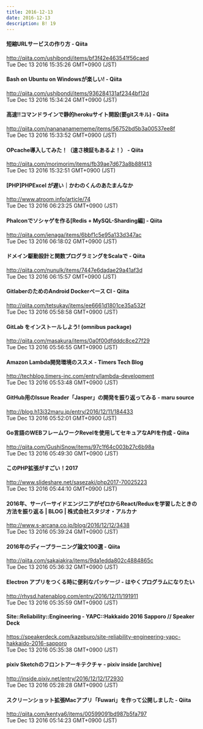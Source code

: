 ```yaml
---
title: 2016-12-13
date: 2016-12-13
description: B! 19
---
```


#### 短縮URLサービスの作り方 - Qiita
http://qiita.com/ushibondi/items/bf3f42e463541f56caed<br>
Tue Dec 13 2016 15:35:26 GMT+0900 (JST)<br>


#### Bash on Ubuntu on Windowsが楽しい! - Qiita
http://qiita.com/ushibondi/items/936284131af2344bf12d<br>
Tue Dec 13 2016 15:34:24 GMT+0900 (JST)<br>


#### 高速!!コマンドラインで静的herokuサイト開設(要gitスキル) - Qiita
http://qiita.com/nanananamememe/items/56752bd5b3a00537ee8f<br>
Tue Dec 13 2016 15:33:52 GMT+0900 (JST)<br>


#### OPcache導入してみた！（速さ検証もあるよ！） - Qiita
http://qiita.com/morimorim/items/fb39ae7d673a8b88f413<br>
Tue Dec 13 2016 15:32:51 GMT+0900 (JST)<br>


#### [PHP]PHPExcel が遅い｜かわのくんのあたまんなか
http://www.atroom.info/article/74<br>
Tue Dec 13 2016 06:23:25 GMT+0900 (JST)<br>


#### Phalconでソシャゲを作る[Redis + MySQL-Sharding編] - Qiita
http://qiita.com/ienaga/items/6bbf1c5e95a133d347ac<br>
Tue Dec 13 2016 06:18:02 GMT+0900 (JST)<br>


#### ドメイン駆動設計と関数プログラミングをScalaで - Qiita
http://qiita.com/nunulk/items/7447e6dadae29a41af3d<br>
Tue Dec 13 2016 06:15:57 GMT+0900 (JST)<br>


#### GitlaberのためのAndroid Dockerベース CI - Qiita
http://qiita.com/tetsukay/items/ee6661d1801ce35a532f<br>
Tue Dec 13 2016 05:58:58 GMT+0900 (JST)<br>


#### GitLab をインストールしよう! (omnibus package)
http://qiita.com/masakura/items/0a0f00dfdddc8ce27f29<br>
Tue Dec 13 2016 05:56:55 GMT+0900 (JST)<br>


#### Amazon Lambda開発環境のススメ - Timers Tech Blog
http://techblog.timers-inc.com/entry/lambda-development<br>
Tue Dec 13 2016 05:53:48 GMT+0900 (JST)<br>


#### GitHub用のIssue Reader「Jasper」の開発を振り返ってみる - maru source
http://blog.h13i32maru.jp/entry/2016/12/11/184433<br>
Tue Dec 13 2016 05:52:01 GMT+0900 (JST)<br>


#### Go言語のWEBフレームワークRevelを使用してセキュアなAPIを作成 - Qiita
http://qiita.com/GushiSnow/items/97c1f64c003b27c6b98a<br>
Tue Dec 13 2016 05:49:30 GMT+0900 (JST)<br>


#### このPHP拡張がすごい！2017
http://www.slideshare.net/sasezaki/php2017-70025223<br>
Tue Dec 13 2016 05:44:10 GMT+0900 (JST)<br>


#### 2016年、サーバーサイドエンジニアがゼロからReact/Reduxを学習したときの方法を振り返る | BLOG  | 株式会社スタジオ・アルカナ
http://www.s-arcana.co.jp/blog/2016/12/12/3438<br>
Tue Dec 13 2016 05:39:24 GMT+0900 (JST)<br>


#### 2016年のディープラーニング論文100選 - Qiita
http://qiita.com/sakaiakira/items/9da1edda802c4884865c<br>
Tue Dec 13 2016 05:36:32 GMT+0900 (JST)<br>


####  Electron アプリをつくる時に便利なパッケージ - はやくプログラムになりたい
http://rhysd.hatenablog.com/entry/2016/12/11/191911<br>
Tue Dec 13 2016 05:35:59 GMT+0900 (JST)<br>


#### Site::Reliability::Engineering - YAPC::Hakkaido 2016 Sapporo // Speaker Deck
https://speakerdeck.com/kazeburo/site-reliability-engineering-yapc-hakkaido-2016-sapporo<br>
Tue Dec 13 2016 05:35:38 GMT+0900 (JST)<br>


#### pixiv Sketchのフロントアーキテクチャ - pixiv inside [archive]
http://inside.pixiv.net/entry/2016/12/12/172930<br>
Tue Dec 13 2016 05:28:28 GMT+0900 (JST)<br>


#### スクリーンショット拡張Macアプリ「Fuwari」を作って公開しました - Qiita
http://qiita.com/kentya6/items/00599091bd987b5fa797<br>
Tue Dec 13 2016 05:14:23 GMT+0900 (JST)<br>


